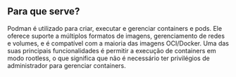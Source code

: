 ## Para que serve?

Podman é utilizado para criar, executar e gerenciar containers e pods. Ele oferece suporte a múltiplos formatos de imagens, gerenciamento de redes e volumes, e é compatível com a maioria das imagens OCI/Docker. Uma das suas principais funcionalidades é permitir a execução de containers em modo rootless, o que significa que não é necessário ter privilégios de administrador para gerenciar containers.
